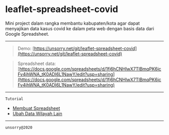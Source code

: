 # leaflet-spreadsheet-covid

Mini project dalam rangka membantu kabupaten/kota agar dapat menyajikan data kasus covid ke dalam peta web dengan basis data dari Google Spreadsheet.

---

> Demo: [https://unsorry.net/git/leaflet-spreadsheet-covid](https://unsorry.net/git/leaflet-spreadsheet-covid)

> Spreadsheet data: [https://docs.google.com/spreadsheets/d/1fj6hCNHlwX7TlBmqPK6icFv4jhWNA_tK0ADI6L1NawY/edit?usp=sharing](https://docs.google.com/spreadsheets/d/1fj6hCNHlwX7TlBmqPK6icFv4jhWNA_tK0ADI6L1NawY/edit?usp=sharing)

---

`Tutorial`

- [Membuat Spreadsheet](_tutorial/1.MembuatSpreadsheet.md)
- [Ubah Data Wilayah Lain](_tutorial/2.UbahDataGeojson.md)

---
`unsorry@2020`